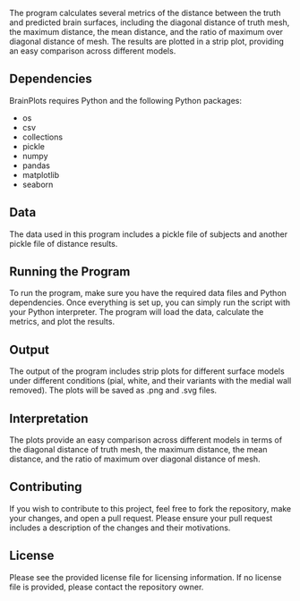 The program calculates several metrics of the distance between the truth and predicted brain surfaces, including the diagonal distance of truth mesh, the maximum distance, the mean distance, and the ratio of maximum over diagonal distance of mesh. The results are plotted in a strip plot, providing an easy comparison across different models. 

## Dependencies

BrainPlots requires Python and the following Python packages:
- os
- csv
- collections
- pickle
- numpy
- pandas
- matplotlib
- seaborn

## Data

The data used in this program includes a pickle file of subjects and another pickle file of distance results.

## Running the Program

To run the program, make sure you have the required data files and Python dependencies. Once everything is set up, you can simply run the script with your Python interpreter. The program will load the data, calculate the metrics, and plot the results.

## Output

The output of the program includes strip plots for different surface models under different conditions (pial, white, and their variants with the medial wall removed). The plots will be saved as .png and .svg files.

## Interpretation

The plots provide an easy comparison across different models in terms of the diagonal distance of truth mesh, the maximum distance, the mean distance, and the ratio of maximum over diagonal distance of mesh. 

## Contributing

If you wish to contribute to this project, feel free to fork the repository, make your changes, and open a pull request. Please ensure your pull request includes a description of the changes and their motivations.

## License

Please see the provided license file for licensing information. If no license file is provided, please contact the repository owner.
